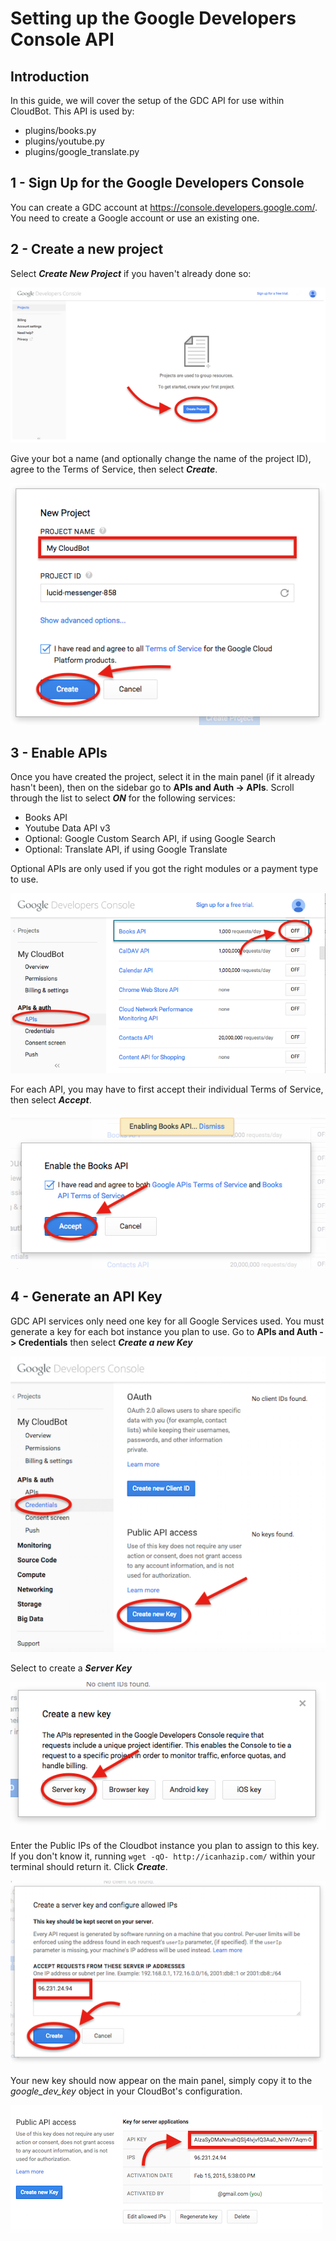 # Setting up the Google Developers Console API

## Introduction
In this guide, we will cover the setup of the GDC API for use within CloudBot. This API is used by:
 - plugins/books.py
 - plugins/youtube.py
 - plugins/google_translate.py

## 1 - Sign Up for the Google Developers Console
You can create a GDC account at https://console.developers.google.com/. You need to create a Google account or use an existing one.

## 2 - Create a new project
Select ***Create New Project*** if you haven't already done so:

![GDC Create a New Project](img/gdev_1.png?raw=true "Create a New Project")

Give your bot a name (and optionally change the name of the project ID), agree to the Terms of Service, then select ***Create***.

![GDC Name Your Bot](img/gdev_2.png?raw=true "Name Your Bot")

## 3 - Enable APIs

Once you have created the project, select it in the main panel (if it already hasn't been), then on the sidebar go to **APIs and Auth -> APIs**. Scroll through the list to select ***ON*** for the following services:

 - Books API
 - Youtube Data API v3
 - Optional: Google Custom Search API, if using Google Search
 - Optional: Translate API, if using Google Translate

Optional APIs are only used if you got the right modules or a payment type to use.

 ![GDC Select the APIs](img/gdev_3.png?raw=true "Select the APIs")
 
 For each API, you may have to first accept their individual Terms of Service, then select ***Accept***.
 
![GDC Agree to the ToS](img/gdev_4.png?raw=true "Agree to the ToS")
 
## 4 - Generate an API Key
GDC API services only need one key for all Google Services used. You must generate a key for each bot instance you plan to use. Go to **APIs and Auth -> Credentials** then select ***Create a new Key***
 
![GDC Create a Key](img/gdev_5.png?raw=true "Create a Key")
 
Select to create a ***Server Key***
 
![GDC Server Key](img/gdev_6.png?raw=true "Server Key")
 
Enter the Public IPs of the Cloudbot instance you plan to assign to this key. If you don't know it, running `wget -qO- http://icanhazip.com/` within your terminal should return it. Click ***Create***.
 
![GDC Enter IPs](img/gdev_7.png?raw=true "Enter IPs")
 
Your new key should now appear on the main panel, simply copy it to the *google_dev_key* object in your CloudBot's configuration.

![GDC Copy the key](img/gdev_8.png?raw=true "Copy the key")
